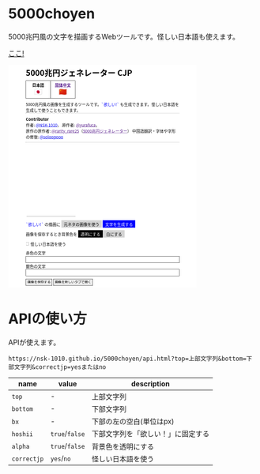 ﻿# 5000choyen
5000兆円風の文字を描画するWebツールです。怪しい日本語も使えます。

[ここ!](https://nsk-1010.github.io/5000choyen)

![スクショ](./docs/res/screenshot.png)

# APIの使い方
APIが使えます。

```
https://nsk-1010.github.io/5000choyen/api.html?top=上部文字列&bottom=下部文字列&correctjp=yesまたはno
```

|name|value|description|
|-----------|--------------|-----------------|
|`top`|-|上部文字列|
|`bottom`|-|下部文字列|
|`bx`|-|下部の左の空白(単位はpx)|
|`hoshii`|`true`/`false`|下部文字列を「欲しい！」に固定する|
|`alpha`|`true`/`false`|背景色を透明にする|
|`correctjp`|`yes`/`no`|怪しい日本語を使う|